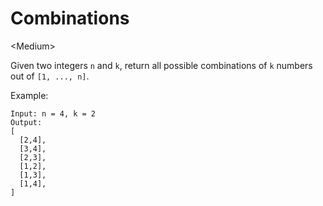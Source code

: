 # Combinations

\<Medium>

Given two integers `n` and `k`, return all possible combinations of `k` numbers
out of `[1, ..., n]`.

Example:

```
Input: n = 4, k = 2
Output:
[
  [2,4],
  [3,4],
  [2,3],
  [1,2],
  [1,3],
  [1,4],
]
```

